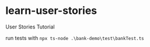 # learn-user-stories
User Stories Tutorial


run tests with `npx ts-node .\bank-demo\test\bankTest.ts`